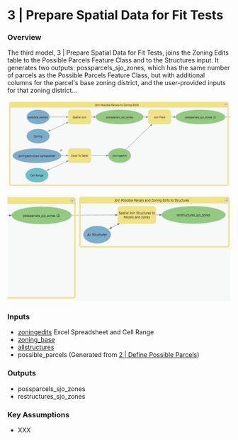 # 3 | Prepare Spatial Data for Fit Tests

### Overview

The third model, 3 | Prepare Spatial Data for Fit Tests, joins the Zoning Edits table to the Possible Parcels Feature Class and to the Structures input. It generates two outputs: possparcels\_sjo\_zones, which has the same number of parcels as the Possible Parcels Feature Class, but with additional columns for the parcel's base zoning district, and the user-provided inputs for that zoning district...

![Screenshot of Model 3, Group 1: Join Possible Parcels to Zoning Edits. Click to expand.](<../.gitbook/assets/Model 3a.png>)

![Screenshot of Model 3, Group 2: Join Possible Parcels and Zoning Edits to Structures. Click to expand.](<../.gitbook/assets/Model 3b.png>)

### Inputs

* [zoningedits](../analysis-preparation/tabular-inputs/) Excel Spreadsheet and Cell Range
* [zoning\_base](../analysis-preparation/spatial-inputs/3-1.-zoning.md)
* [allstructures](../analysis-preparation/spatial-inputs/3-2.-all-structures.md)
* possible\_parcels (Generated from [2 | Define Possible Parcels](2-or-define-possible-parcels.md))

### Outputs

* possparcels\_sjo\_zones
* restructures\_sjo\_zones

### Key Assumptions

* XXX

